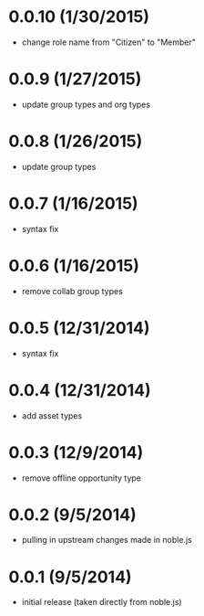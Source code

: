 # 0.0.10 (1/30/2015)
 * change role name from "Citizen" to "Member"

# 0.0.9 (1/27/2015)
 * update group types and org types

# 0.0.8 (1/26/2015)
 * update group types

# 0.0.7 (1/16/2015)
 * syntax fix

# 0.0.6 (1/16/2015)
 * remove collab group types

# 0.0.5 (12/31/2014)
 * syntax fix

# 0.0.4 (12/31/2014)
 * add asset types

# 0.0.3 (12/9/2014)
 * remove offline opportunity type

# 0.0.2 (9/5/2014)
 * pulling in upstream changes made in noble.js

# 0.0.1 (9/5/2014)
 * initial release (taken directly from noble.js)
